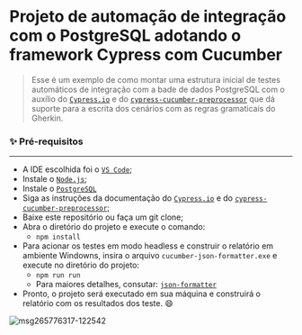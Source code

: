 # Projeto de automação de integração com o PostgreSQL adotando o framework Cypress com Cucumber


> Esse é um exemplo de como montar uma estrutura inicial de testes automáticos de integração com a bade de dados PostgreSQL com o auxílio do [`Cypress.io`](https://github.com/cypress-io/cypress) e do [`cypress-cucumber-preprocessor`](https://github.com/badeball/cypress-cucumber-preprocessor) que dá suporte para a escrita dos cenários com as regras gramaticais do Gherkin.


### ✨ Pré-requisitos
-----------------------
- A IDE escolhida foi o [`VS Code`](https://code.visualstudio.com/download);
- Instale o [`Node.js`](https://nodejs.org/en/download/);
- Instale o [`PostgreSQL`](https://www.postgresql.org/download/) 
- Siga as instruções da documentação do [`Cypress.io`](https://github.com/cypress-io/cypress) e do [`cypress-cucumber-preprocessor`](https://github.com/badeball/cypress-cucumber-preprocessor);
- Baixe este repositório ou faça um git clone;
- Abra o diretório do projeto e execute o comando:
    - `npm install`
- Para acionar os testes em modo headless e construir o relatório em ambiente Windowns, insira o arquivo `cucumber-json-formatter.exe` e execute no diretório do projeto:
    - `npm run run`
    - Para maiores detalhes, consutar: [`json-formatter`](https://github.com/cucumber/json-formatter) 
- Pronto, o projeto será executado em sua máquina e construirá o relatório com os resultados dos teste. 😄

![msg265776317-122542](https://github.com/adelitofarias/cypressPostgreSQL/assets/19351435/163bf297-6848-4216-9c8b-37d061e36814)

